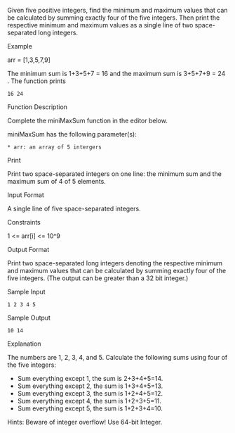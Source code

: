 Given five positive integers, find the minimum and maximum values that can be calculated by summing exactly four of the five integers. Then print the respective minimum and maximum values as a single line of two space-separated long integers.

Example

arr = [1,3,5,7,9]

The minimum sum is 1+3+5+7 = 16 and the maximum sum is 3+5+7+9 = 24 . The function prints

```
16 24
```

Function Description

Complete the miniMaxSum function in the editor below.

miniMaxSum has the following parameter(s):

    * arr: an array of 5 intergers

Print

Print two space-separated integers on one line: the minimum sum and the maximum sum of 4 of 5 elements.

Input Format

A single line of five space-separated integers.

Constraints

1 <= arr[i] <= 10^9

Output Format

Print two space-separated long integers denoting the respective minimum and maximum values that can be calculated by summing exactly four of the five integers. (The output can be greater than a 32 bit integer.)

Sample Input

```
1 2 3 4 5
```

Sample Output

```
10 14
```

Explanation

The numbers are 1, 2, 3, 4, and 5. Calculate the following sums using four of the five integers:

- Sum everything except 1, the sum is 2+3+4+5=14.
- Sum everything except 2, the sum is 1+3+4+5=13.
- Sum everything except 3, the sum is 1+2+4+5=12.
- Sum everything except 4, the sum is 1+2+3+5=11.
- Sum everything except 5, the sum is 1+2+3+4=10.

Hints: Beware of integer overflow! Use 64-bit Integer.
